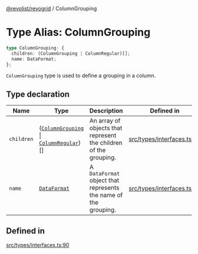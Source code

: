 [@revolist/revogrid](README.md) / ColumnGrouping

# Type Alias: ColumnGrouping

```ts
type ColumnGrouping: {
  children: (ColumnGrouping | ColumnRegular)[];
  name: DataFormat;
};
```

`ColumnGrouping` type is used to define a grouping in a column.

## Type declaration

| Name | Type | Description | Defined in |
| ------ | ------ | ------ | ------ |
| `children` | ([`ColumnGrouping`](TypeAlias.ColumnGrouping.md) \| [`ColumnRegular`](Interface.ColumnRegular.md))[] | An array of objects that represent the children of the grouping. | [src/types/interfaces.ts:94](https://github.com/revolist/revogrid/blob/424884a9332ccde4a5d40c39536fe61d1ccacbfc/src/types/interfaces.ts#L94) |
| `name` | [`DataFormat`](TypeAlias.DataFormat.md) | A `DataFormat` object that represents the name of the grouping. | [src/types/interfaces.ts:98](https://github.com/revolist/revogrid/blob/424884a9332ccde4a5d40c39536fe61d1ccacbfc/src/types/interfaces.ts#L98) |

## Defined in

[src/types/interfaces.ts:90](https://github.com/revolist/revogrid/blob/424884a9332ccde4a5d40c39536fe61d1ccacbfc/src/types/interfaces.ts#L90)
